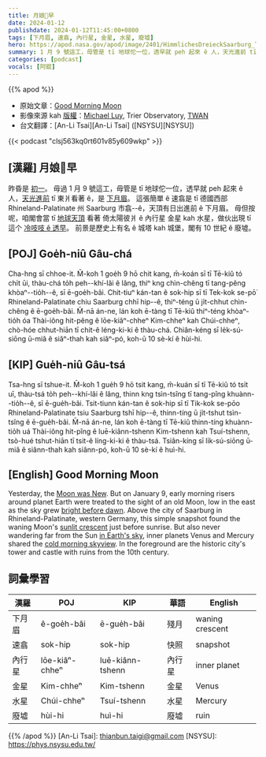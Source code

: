 ```yaml
---
title: 月娘𠢕早
date: 2024-01-12
publishdate: 2024-01-12T11:45:00+0800
tags: [下月眉, 速翕, 內行星, 金星, 水星, 廢墟]
hero: https://apod.nasa.gov/apod/image/2401/HimmlichesDreieckSaarburg_TWAN_mercurybildweb1024.jpg
summary: 1 月 9 號這工，毋管是 tī 地球佗一位，透早就 peh 起來 ê 人，天光進前 tī 東爿看著 ê，是下月眉。
categories: [podcast]
vocals: [阿錕]
---
```


{{% apod %}}

- 原始文章：[Good Morning Moon](https://apod.nasa.gov/apod/ap240112.html)
- 影像來源 kah [版權][copyright]：[Michael Luy](http://www.facebook.com/michael.luy.520/), Trier Observatory, [TWAN](https://twanight.org/)
- 台文翻譯：[An-Li Tsai][An-Li Tsai] ([NSYSU][NSYSU])

{{< podcast "clsj563kq0rt601v85y609wkp" >}}

## [漢羅] 月娘𠢕早
昨昏是 [初一][Moon was New]。
毋過 1 月 9 號這工，毋管是 tī 地球佗一位，透早就 peh 起來 ê 人，[天光進前][bright before dawn] tī 東爿看著 ê，是 [下月眉][sunlit crescent]。
這張簡單 ê 速翕是 tī 德國西部 Rhineland-Palatinate 州 Saarburg 市翕--ê，天頂有日出進前 ê 下月眉。
毋但按呢，咱閣會當 tī [地球天頂][in Earth's sky] 看著 倚太陽彼爿 ê 內行星 金星 kah 水星，做伙出現 tī 這个 [冷吱吱 ê 透早][cold morning skyview]。
前景是歷史上有名 ê 城塔 kah 城堡，閣有 10 世紀 ê 廢墟。

## [POJ] Goe̍h-niû Gâu-chá
Cha-hng sī chhoe-it.
M̄-koh 1 goe̍h 9 hō chit kang, m̄-koán sī tī Tē-kiû tó chi̍t ūi, thàu-chá to̍h peh--khí-lâi ê lâng, thiⁿ kng chìn-chêng tī tang-pêng khòaⁿ--tio̍h--ê, sī ē-goe̍h-bâi.
Chit-tiuⁿ kán-tan ê sok-hip sī tī Tek-kok se-pō͘ Rhineland-Palatinate chiu Saarburg chhī hip--ê, thiⁿ-téng ū ji̍t-chhut chìn-chêng ê ē-goe̍h-bâi.
M̄-nā án-ne, lán koh ē-tàng tī Tē-kiû thiⁿ-téng khòaⁿ-tio̍h óa Thài-iông hit-pêng ê lōe-kiâⁿ-chheⁿ Kim-chheⁿ kah Chúi-chheⁿ, chò-hóe chhut-hiān tī chit-ê léng-ki-ki ê thàu-chá.
Chiân-kéng sī le̍k-sú-siōng ū-miâ ê siâⁿ-thah kah siâⁿ-pó, koh-ū 10 sè-kí ê hùi-hi.

## [KIP] Gue̍h-niû Gâu-tsá
Tsa-hng sī tshue-it.
M̄-koh 1 gue̍h 9 hō tsit kang, m̄-kuán sī tī Tē-kiû tó tsi̍t uī, thàu-tsá to̍h peh--khí-lâi ê lâng, thinn kng tsìn-tsîng tī tang-pîng khuànn--tio̍h--ê, sī ē-gue̍h-bâi.
Tsit-tiunn kán-tan ê sok-hip sī tī Tik-kok se-pōo Rhineland-Palatinate tsiu Saarburg tshī hip--ê, thinn-tíng ū ji̍t-tshut tsìn-tsîng ê ē-gue̍h-bâi.
M̄-nā án-ne, lán koh ē-tàng tī Tē-kiû thinn-tíng khuànn-tio̍h uá Thài-iông hit-pîng ê luē-kiânn-tshenn Kim-tshenn kah Tsuí-tshenn, tsò-hué tshut-hiān tī tsit-ê líng-ki-ki ê thàu-tsá.
Tsiân-kíng sī li̍k-sú-siōng ū-miâ ê siânn-thah kah siânn-pó, koh-ū 10 sè-kí ê huì-hi.

## [English] Good Morning Moon
Yesterday, the [Moon was New][Moon was New].
But on January 9, early morning risers around planet Earth were treated to the sight of an old Moon, low in the east as the sky grew [bright before dawn][bright before dawn].
Above the city of Saarburg in Rhineland-Palatinate, western Germany, this simple snapshot found the waning Moon's [sunlit crescent][sunlit crescent] just before sunrise.
But also never wandering far from the Sun [in Earth's sky][in Earth's sky], inner planets Venus and Mercury shared the [cold morning skyview][cold morning skyview].
In the foreground are the historic city's tower and castle with ruins from the 10th century.

## 詞彙學習

|漢羅|POJ|KIP|華語|English|
|-|-|-|-|-|
|下月眉|ê-goe̍h-bâi|ē-gue̍h-bâi|殘月|waning crescent|
|速翕|sok-hip|sok-hip|快照|snapshot|
|內行星|lōe-kiâⁿ-chheⁿ|luē-kiânn-tshenn|內行星|inner planet|
|金星|Kim-chheⁿ|Kim-tshenn|金星|Venus|
|水星|Chúi-chheⁿ|Tsuí-tshenn|水星|Mercury|
|廢墟|hùi-hi|huì-hi|廢墟|ruin|

{{% /apod %}}
[An-Li Tsai]: thianbun.taigi@gmail.com
[NSYSU]: https://phys.nsysu.edu.tw/

[copyright]: https://apod.nasa.gov/apod/fap/lib/about_apod.html#srapply
[License]: https://creativecommons.org/licenses/by/3.0/

[Moon was New]:https://moon.nasa.gov/moon-in-motion/phases-eclipses-supermoons/moon-phases/
[bright before dawn]:https://poets.org/poem/nothing-gold-can-stay
[sunlit crescent]:https://apod.nasa.gov/apod/ap181110.html
[in Earth's sky]:https://plus.nasa.gov/video/whats-up-january-2024-skywatching-tips-from-nasa/
[cold morning skyview]:https://twanight.org/gallery/a-heavenly-triangle-over-saarburg/
